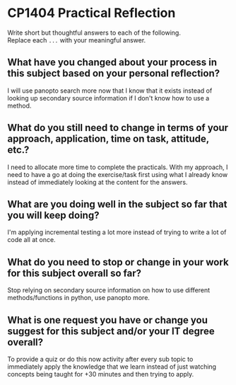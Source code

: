 # CP1404 Practical Reflection

Write short but thoughtful answers to each of the following.  
Replace each `...` with your meaningful answer.

## What have you changed about your process in this subject based on your personal reflection?

I will use panopto search more now that I know that it exists instead of looking up secondary source information
if I don't know how to use a method.

## What do you still need to change in terms of your approach, application, time on task, attitude, etc.?

I need to allocate more time to complete the practicals. With my approach, I need to have a go at doing the 
exercise/task first using what I already know instead of immediately looking at the content for the answers.

## What are you doing well in the subject so far that you will keep doing?

I'm applying incremental testing a lot more instead of trying to write a lot of code all at once.

## What do you need to stop or change in your work for this subject overall so far?

Stop relying on secondary source information on how to use different methods/functions in python, use panopto more.

## What is one request you have or change you suggest for this subject and/or your IT degree overall?

To provide a quiz or do this now activity after every sub topic to immediately apply the knowledge that we learn
instead of just watching concepts being taught for +30 minutes and then trying to apply.

